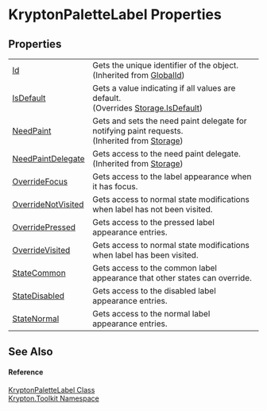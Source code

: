 # KryptonPaletteLabel Properties




## Properties
<table>
<tr>
<td><a href="71a6846f-bfb6-fb58-b361-6b43ae0583a8.md">Id</a></td>
<td>Gets the unique identifier of the object.<br />(Inherited from <a href="9ef2ca3a-e03e-8927-105a-2f9a6fbdf849.md">GlobalId</a>)</td></tr>
<tr>
<td><a href="3a47f179-4cbf-1a43-fcba-17e389430a50.md">IsDefault</a></td>
<td>Gets a value indicating if all values are default.<br />(Overrides <a href="bbc0e831-9474-3bce-65dc-0625d793d8c1.md">Storage.IsDefault</a>)</td></tr>
<tr>
<td><a href="097a0f47-e60c-4bf7-802c-8391c6d8feff.md">NeedPaint</a></td>
<td>Gets and sets the need paint delegate for notifying paint requests.<br />(Inherited from <a href="8406cf55-79a3-e579-4094-be084e489431.md">Storage</a>)</td></tr>
<tr>
<td><a href="879ca7f2-32c5-8581-44f2-c7aee6491db2.md">NeedPaintDelegate</a></td>
<td>Gets access to the need paint delegate.<br />(Inherited from <a href="8406cf55-79a3-e579-4094-be084e489431.md">Storage</a>)</td></tr>
<tr>
<td><a href="c7c49d30-3326-1403-dcaf-a455a1c3ec31.md">OverrideFocus</a></td>
<td>Gets access to the label appearance when it has focus.</td></tr>
<tr>
<td><a href="e352c005-edf1-2769-ca54-44a928c12049.md">OverrideNotVisited</a></td>
<td>Gets access to normal state modifications when label has not been visited.</td></tr>
<tr>
<td><a href="b67bc54d-4e32-deb2-9c7c-1b06658a8586.md">OverridePressed</a></td>
<td>Gets access to the pressed label appearance entries.</td></tr>
<tr>
<td><a href="27972c93-c608-7915-ad32-d9146012b43e.md">OverrideVisited</a></td>
<td>Gets access to normal state modifications when label has been visited.</td></tr>
<tr>
<td><a href="336f4120-405c-00c6-b10d-7721b39e3f9d.md">StateCommon</a></td>
<td>Gets access to the common label appearance that other states can override.</td></tr>
<tr>
<td><a href="e32d2d43-664f-b872-5f39-f59c26851276.md">StateDisabled</a></td>
<td>Gets access to the disabled label appearance entries.</td></tr>
<tr>
<td><a href="3a00ac37-c6e8-e572-0852-e4f38726fe30.md">StateNormal</a></td>
<td>Gets access to the normal label appearance entries.</td></tr>
</table>

## See Also


#### Reference
<a href="dec18602-b87f-cdc2-87d5-aa6d24fa73a9.md">KryptonPaletteLabel Class</a>  
<a href="79d2eac2-21f4-54ff-7552-b20c33c30600.md">Krypton.Toolkit Namespace</a>  
